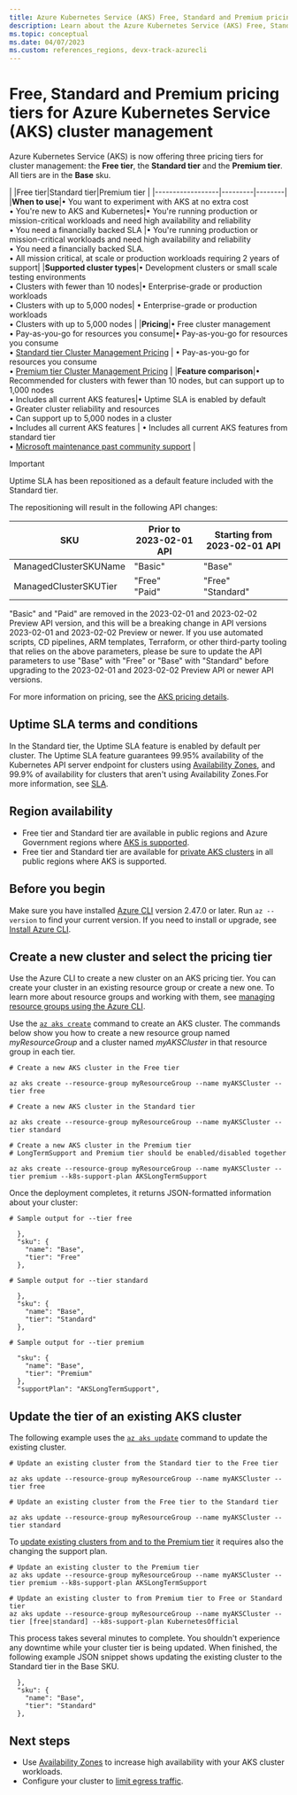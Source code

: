 ```yaml
---
title: Azure Kubernetes Service (AKS) Free, Standard and Premium pricing tiers for cluster management
description: Learn about the Azure Kubernetes Service (AKS) Free, Standard, and Premium pricing plans and what features, deployment patterns, and recommendations to consider between each plan.
ms.topic: conceptual
ms.date: 04/07/2023
ms.custom: references_regions, devx-track-azurecli
---
```


# Free, Standard and Premium pricing tiers for Azure Kubernetes Service (AKS) cluster management

Azure Kubernetes Service (AKS) is now offering three pricing tiers for cluster management: the **Free tier**, the **Standard tier** and the **Premium tier**. All tiers are in the **Base** sku. 

|                  |Free tier|Standard tier|Premium tier |
|------------------|---------|--------|
|**When to use**|• You want to experiment with AKS at no extra cost <br> • You're new to AKS and Kubernetes|• You're running production or mission-critical workloads and need high availability and reliability <br> • You need a financially backed SLA |• You're running production or mission-critical workloads and need high availability and reliability <br> • You need a financially backed SLA. <br>• All mission critical, at scale or production workloads requiring 2 years of support|
|**Supported cluster types**|• Development clusters or small scale testing environments <br> • Clusters with fewer than 10 nodes|• Enterprise-grade or production workloads <br> • Clusters with up to 5,000 nodes| • Enterprise-grade or production workloads <br> • Clusters with up to 5,000 nodes |
|**Pricing**|• Free cluster management <br> • Pay-as-you-go for resources you consume|• Pay-as-you-go for resources you consume <br> • [Standard tier Cluster Management Pricing](https://azure.microsoft.com/pricing/details/kubernetes-service/) | • Pay-as-you-go for resources you consume <br> • [Premium tier Cluster Management Pricing](https://azure.microsoft.com/pricing/details/kubernetes-service/) |
|**Feature comparison**|• Recommended for clusters with fewer than 10 nodes, but can support up to 1,000 nodes <br> • Includes all current AKS features|• Uptime SLA is enabled by default <br> • Greater cluster reliability and resources <br> • Can support up to 5,000 nodes in a cluster <br> • Includes all current AKS features | • Includes all current AKS features from standard tier <br> • [Microsoft maintenance past community support][long-term-support] |

> [!IMPORTANT]
>
> Uptime SLA has been repositioned as a default feature included with the Standard tier.
>
> The repositioning will result in the following API changes:
>
> | SKU      |Prior to 2023-02-01 API|Starting from 2023-02-01 API|
> |----------|-----------|------------|
> |ManagedClusterSKUName|"Basic"|"Base"|
> |ManagedClusterSKUTier|"Free" <br> "Paid"|"Free" <br> "Standard"|
>
> "Basic" and "Paid" are removed in the 2023-02-01 and 2023-02-02 Preview API version, and this will be a breaking change in API versions 2023-02-01 and 2023-02-02 Preview or newer. If you use automated scripts, CD pipelines, ARM templates, Terraform, or other third-party tooling that relies on the above parameters, please be sure to update the API parameters to use "Base" with "Free" or "Base" with "Standard" before upgrading to the 2023-02-01 and 2023-02-02 Preview API or newer API versions. 

For more information on pricing, see the [AKS pricing details](https://azure.microsoft.com/pricing/details/kubernetes-service/).

## Uptime SLA terms and conditions

In the Standard tier, the Uptime SLA feature is enabled by default per cluster. The Uptime SLA feature guarantees 99.95% availability of the Kubernetes API server endpoint for clusters using [Availability Zones][availability-zones], and 99.9% of availability for clusters that aren't using Availability Zones.For more information, see [SLA](https://azure.microsoft.com/support/legal/sla/kubernetes-service/v1_1/).

## Region availability

* Free tier and Standard tier are available in public regions and Azure Government regions where [AKS is supported](https://azure.microsoft.com/global-infrastructure/services/?products=kubernetes-service).
* Free tier and Standard tier are available for [private AKS clusters][private-clusters] in all public regions where AKS is supported.

## Before you begin

Make sure you have installed [Azure CLI](/cli/azure/install-azure-cli) version 2.47.0 or later. Run `az --version` to find your current version. If you need to install or upgrade, see [Install Azure CLI][install-azure-cli].

## Create a new cluster and select the pricing tier

Use the Azure CLI to create a new cluster on an AKS pricing tier. You can create your cluster in an existing resource group or create a new one. To learn more about resource groups and working with them, see [managing resource groups using the Azure CLI][manage-resource-group-cli].

Use the [`az aks create`][az-aks-create] command to create an AKS cluster. The commands below show you how to create a new resource group named *myResourceGroup* and a cluster named *myAKSCluster* in that resource group in each tier.

```azurecli-interactive
# Create a new AKS cluster in the Free tier

az aks create --resource-group myResourceGroup --name myAKSCluster --tier free

# Create a new AKS cluster in the Standard tier

az aks create --resource-group myResourceGroup --name myAKSCluster --tier standard

# Create a new AKS cluster in the Premium tier
# LongTermSupport and Premium tier should be enabled/disabled together

az aks create --resource-group myResourceGroup --name myAKSCluster --tier premium --k8s-support-plan AKSLongTermSupport

```

Once the deployment completes, it returns JSON-formatted information about your cluster:

```output
# Sample output for --tier free

  },
  "sku": {
    "name": "Base",
    "tier": "Free"
  },

# Sample output for --tier standard

  },
  "sku": {
    "name": "Base",
    "tier": "Standard"
  },

# Sample output for --tier premium

  "sku": {
    "name": "Base",
    "tier": "Premium"
  },
  "supportPlan": "AKSLongTermSupport",
```

## Update the tier of an existing AKS cluster

The following example uses the [`az aks update`](/cli/azure/aks#az_aks_update) command to update the existing cluster.

```azurecli-interactive
# Update an existing cluster from the Standard tier to the Free tier

az aks update --resource-group myResourceGroup --name myAKSCluster --tier free

# Update an existing cluster from the Free tier to the Standard tier

az aks update --resource-group myResourceGroup --name myAKSCluster --tier standard
```

To [update existing clusters from and to the Premium tier][long-term-support-update] it requires also the changing the support plan.

```azurecli-interactive
# Update an existing cluster to the Premium tier
az aks update --resource-group myResourceGroup --name myAKSCluster --tier premium --k8s-support-plan AKSLongTermSupport

# Update an existing cluster to from Premium tier to Free or Standard tier
az aks update --resource-group myResourceGroup --name myAKSCluster --tier [free|standard] --k8s-support-plan KubernetesOfficial
```

This process takes several minutes to complete. You shouldn't experience any downtime while your cluster tier is being updated. When finished, the following example JSON snippet shows updating the existing cluster to the Standard tier in the Base SKU.

```output
  },
  "sku": {
    "name": "Base",
    "tier": "Standard"
  },
```

## Next steps

* Use [Availability Zones][availability-zones] to increase high availability with your AKS cluster workloads.
* Configure your cluster to [limit egress traffic](limit-egress-traffic.md).

[manage-resource-group-cli]: ../azure-resource-manager/management/manage-resource-groups-cli.md
[availability-zones]: ./availability-zones.md
[az-aks-create]: /cli/azure/aks?#az_aks_create
[private-clusters]: private-clusters.md
[long-term-support]: long-term-support.md
[long-term-support-update]: long-term-support.md#enable-lts-on-an-existing-cluster
[install-azure-cli]: /cli/azure/install-azure-cli
